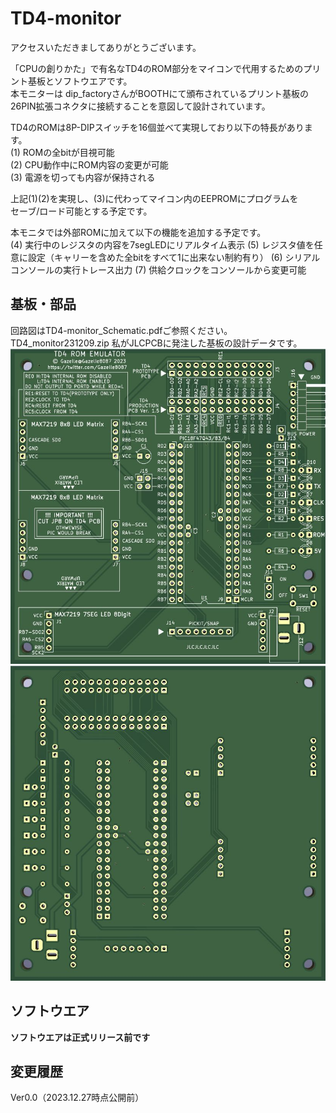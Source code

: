 # TD4-monitor
アクセスいただきましてありがとうございます。  

「CPUの創りかた」で有名なTD4のROM部分をマイコンで代用するためのプリント基板とソフトウエアです。  
本モニターは dip_factoryさんがBOOTHにて頒布されているプリント基板の  
26PIN拡張コネクタに接続することを意図して設計されています。  

TD4のROMは8P-DIPスイッチを16個並べて実現しており以下の特長があります。  
(1) ROMの全bitが目視可能  
(2) CPU動作中にROM内容の変更が可能  
(3) 電源を切っても内容が保持される  

上記(1)(2)を実現し、(3)に代わってマイコン内のEEPROMにプログラムを  
セーブ/ロード可能とする予定です。  

本モニタでは外部ROMに加えて以下の機能を追加する予定です。  
(4) 実行中のレジスタの内容を7segLEDにリアルタイム表示
(5) レジスタ値を任意に設定（キャリーを含めた全bitをすべて1に出来ない制約有り）
(6) シリアルコンソールの実行トレース出力
(7) 供給クロックをコンソールから変更可能

## 基板・部品
回路図はTD4-monitor_Schematic.pdfご参照ください。  
TD4_monitor231209.zip 私がJLCPCBに発注した基板の設計データです。  
![Front](https://github.com/Gazelle8087/TD4-monitor/blob/main/PCB_F.jpg)
![Back](https://github.com/Gazelle8087/TD4-monitor/blob/main/PCB_B.jpg)


## ソフトウエア
__ソフトウエアは正式リリース前です__

## 変更履歴
Ver0.0（2023.12.27時点公開前）
